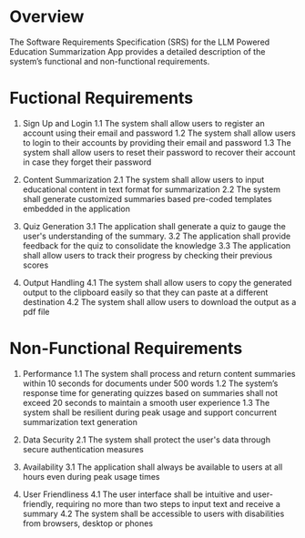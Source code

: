 # Overview

The Software Requirements Specification (SRS) for the LLM Powered Education Summarization App provides a detailed description of the system’s functional and non-functional requirements.

# Fuctional Requirements
1. Sign Up and Login
    1.1 The system shall allow users to register an account using their email and password
    1.2 The system shall allow users to login to their accounts by providing their email and password
    1.3 The system shall allow users to reset their password to recover their account in case they forget their password

2. Content Summarization
    2.1 The system shall allow users to input educational content in text format for summarization
    2.2 The system shall generate customized summaries based pre-coded templates embedded in the application

3. Quiz Generation
    3.1 The application shall generate a quiz to gauge the user's understanding of the summary.
    3.2 The application shall provide feedback for the quiz to consolidate the knowledge
    3.3 The application shall allow users to track their progress by checking their previous scores 

4. Output Handling
    4.1 The system shall allow users to copy the generated output to the clipboard easily so that they can paste at a different destination
    4.2 The system shall allow users to download the output as a pdf file

# Non-Functional Requirements
1. Performance
     1.1 The system shall process and return content summaries within 10 seconds for documents under 500 words
     1.2 The system’s response time for generating quizzes based on summaries shall not exceed 20 seconds to maintain a smooth user experience
     1.3 The system shall be resilient during peak usage and support concurrent summarization text generation

2. Data Security
     2.1 The system shall protect the user's data through secure authentication measures

3. Availability
     3.1 The application shall always be available to users at all hours even during peak usage times

4. User Friendliness
     4.1 The user interface shall be intuitive and user-friendly, requiring no more than two steps to input text and receive a summary
     4.2 The system shall be accessible to users with disabilities from browsers, desktop or phones
   
   
